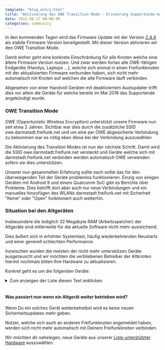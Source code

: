 ```yaml
---
template: "blog_entry.html"
title: "Aktivierung des OWE Transition Mode - Erinnerung Supportende mancher Altgeräte"
date: 2022-08-17 00:00:00
categories: community
---
```


In den kommenden Tagen wird das Firmware Update mit der Version [2.4.4](https://forum.darmstadt.freifunk.net/t/2-4-4-gluon-v2021-1-2/936) als stabile Firmware Version bereitgestellt. Mit dieser Version aktivieren wir den OWE Transition Mode.

Damit einher geht eine konkrete Einschränkung für alle Knoten welche eine ältere Firmware Version nutzen. 
Und zwar werden fortan alle OWE-fähigen Endgeräte (Handys, Laptops ...), welche sich einmal in einen Freifunkknoten mit der aktualisierten Firmware verbunden haben, sich nicht mehr automatisch mit Knoten auf welchen die alte Firmware läuft verbinden.

Abgesehen von einer Handvoll Geräten mit deaktiviertem Auotupdater trifft dies vor allem die Geräte für welche bereits im Mai 2018 das Supportende angekündigt wurde.

<!-- more -->

### OWE Transition Mode

OWE (Opportunistic Wireless Encryption) unterstützt unsere Firmware nun seit etwa 2 Jahren. Sichtbar war dies durch die zusätzliche SSID owe.darmstadt.freifunk.net und um eine per OWE abgesicherte Verbindung zu bekommen war es nötig eben diese bei der Verbindung auszuwählen.

Die Aktivierung des Transition Modes ist nun der nächste Schritt. Damit wird die SSID owe.darmstadt.freifunk.net versteckt und Geräte welche sich mit darmstadt.freifunk.net verbinden werden automatisch OWE verwenden sofern sie dies unterstützen. 

Unserer nun gesammelten Erfahrung sollte nach sollte das für den überwiegenden Teil der Geräte problemlos funktionieren. Einzig von einigen Geräten mit Android 9 und einem Qualcomm SoC gibt es Berichte über Probleme. Dies betrifft dort aber auch nur neue Verbindungen und ein manuelles hinzufügen des WLANs darmstadt.freifunk.net mit Sicherheit "Keine" oder "Open" funktioniert auch weiterhin.


### Situation bei den Altgeräten

Insbesondere die lediglich 32 Megabyte RAM (Arbeitsspeicher) der Altgeräte sind mitlerweile für die aktuelle Software nicht mehr ausreichend.

Dies äußert sich in erhöhter Systemlast, häufig wiederkehrenden Neustarts und einer generell schlechten Performance.

Inzwischen wurden die meisten der nicht mehr unterstützen Geräte ausgetauscht und wir möchten die verbliebenen Betreiber der Altknoten hiermit nochmals bitten Ihre Hardware zu aktualisieren.

Konkret geht es um die folgenden Geräte:

<details>
  <summary>Zum anzeigen der Liste diesen Text anklicken<br></summary>

<h4>Alfa</h4>
<ul>
    <li>AP121</li>
    <li>AP121U</li>
    <li>Hornet-UB</li>
    <li>Tube2H</li>
    <li>N2</li>
    <li>N5</li>
</ul>

<h4>D-Link</h4>
<ul>
    <li>DIR-615</li>
</ul>

<h4>Linksys</h4>
<ul>
    <li>WRT160NL</li>
</ul>

<h4>TP-Link</h4>
<ul>
    <li>TL-MR13U</li>
    <li>TL-MR3020</li>
    <li>TL-MR3040</li>
    <li>TL-MR3220</li>
    <li>TL-MR3420</li>
    <li>TL-WA701N/ND</li>
    <li>TL-WA7210N/ND</li>
    <li>TL-WA730RE</li>
    <li>TL-WA750RE</li>
    <li>TL-WA7510N</li>
    <li>TL-WA801N/ND</li>
    <li>TL-WA830RE</li>
    <li>TL-WA850RE</li>
    <li>TL-WA860RE</li>
    <li>TL-WA901N/ND</li>
    <li>TL-WR1043N/ND (V1)</li>
    <li>TL-WR703N</li>
    <li>TL-WR710N</li>
    <li>TL-WR740N/ND</li>
    <li>TL-WR741N/ND</li>
    <li>TL-WR743N/ND</li>
    <li>TL-WR802N</li>
    <li>TL-WR810N</li>
    <li>TL-WR841N/ND</li>
    <li>TL-WR842N/ND (v1, v2)</li>
    <li>TL-WR843N/ND</li>
    <li>TL-WR940N/ND</li>
    <li>TL-WR941N/ND</li>
</ul>

<h4>Ubiquiti Networks</h4>
<ul>
    <li>AirGateway</li>
    <li>AirRouter</li>
    <li>Bullet</li>
    <li>Litestation SR71</li>
    <li>NanoStation Loco M2</li>
    <li>NanoStation Loco M5</li>
    <li>NanoStation M2</li>
    <li>NanoStation M5</li>
    <li>PicoStation</li>
</ul>

<h4>VoCore</h4>
<ul>
    <li>VoCore</li>
</ul>

</details><br>

#### Was passiert nun wenn ein Altgerät weiter betrieben wird?

Wenn Du ein solches Gerät weiterbetreibst wird es keine neuen Sicherheitsupdates mehr geben.

Nutzer, welche sich auch an anderen Freifunkknoten angemeldet haben, werden sich nicht mehr automatisch mit Deinem Freifunkknoten verbinden.

Wir möchten dir nahelegen, neue Geräte aus unserer [Liste unterstützter Hardware](https://darmstadt.freifunk.net/mitmachen/unterstuetzte-geraete/) auszuwählen.
